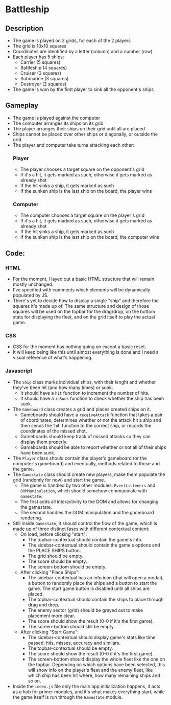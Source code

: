 # Battleship
## Description
- The game is played on 2 grids, for each of the 2 players
- The grid is 10x10 squares
- Coordinates are identified by a letter (column) and a number (row)
- Each player has 5 ships:
  - Carrier (5 squares)
  - Battleship (4 squares)
  - Cruiser (3 squares)
  - Submarine (3 squares)
  - Destroyer (2 squares)
- The game is won by the first player to sink all the opponent's ships
## Gameplay
- The game is played against the computer
- The computer arranges its ships on its grid
- The player arranges their ships on their grid until all are placed
- Ships cannot be placed over other ships or diagonally, or outside the grid
- The player and computer take turns attacking each other:
    ### Player
    - The player chooses a target square on the opponent's grid
    - If it's a hit, it gets marked as such, otherwise it gets marked as already shot
    - If the hit sinks a ship, it gets marked as such
    - If the sunken ship is the last ship on the board, the player wins
    ### Computer
    - The computer chooses a target square on the player's grid
    - If it's a hit, it gets marked as such, otherwise it gets marked as already shot
    - If the hit sinks a ship, it gets marked as such
    - If the sunken ship is the last ship on the board, the computer wins
## Code:
### HTML
- For the moment, I layed out a basic HTML structure that will remain mostly unchanged.
- I've specified with comments which elements will be dynamically populated by JS.
- There's yet to decide how to display a single "ship" and therefore the squares it's made up of. The same structure and design of those squares will be used on the topbar for the drag/drop, on the bottom stats for displaying the fleet, and on the grid itself to play the actual game.
### CSS
- CSS for the moment has nothing going on except a basic reset.
- It will keep being like this until almost everything is done and I need a visual reference of what's happening.
### Javascript
- The `Ship` class marks individual ships, with their lenght and whether they've been hit (and how many times) or sunk.
    - It should have a `hit` function to increment the number of hits.
    - It should have a `isSunk` function to check whether the ship has been sunk. 
- The `Gameboard` class creates a grid and places created ships on it.
    -  Gameboards should have a `receiveAttack` function that takes a pair of coordinates, determines whether or not the attack hit a ship and then sends the ‘hit’ function to the correct ship, or records the coordinates of the missed shot.
    -  Gameboards should keep track of missed attacks so they can display them properly.
    -  Gameboards should be able to report whether or not all of their ships have been sunk.
- The `Player` class should contain the player's gameboard (or the computer's gameboard) and eventually, methods related to those and the game.
- The `Gamestate` class should create new players, make them populate the grid (randomly for now) and start the game.
    - The game is handled by two other modules: `EventListeners` and `DOMManipulation`, which should somehow communicate with `Gamestate`.
    - The first adds all interactivity to the DOM and allows for changing the gamestate.
    - The second handles the DOM manipulation and the gameboard rendering. 
- Still inside `Gamestate`, it should control the flow of the game, which is made up of three distinct fases with different contextual content:
    - On load, before clicking "start":
        - The topbar-contextual should contain the game's info.
        - The sidebar-contextual should contain the game's options and the PLACE SHIPS button.
        - The grid should be empty.
        - The score should be empty.
        - The screen-bottom should be empty.
    - After clicking "Place Ships":
        -  The sidebar-contextual has an info icon (that will open a modal), a button to randomly place the ships and a button to start the game. The start game button is disabled until all ships are placed.
        -  The topbar-contextual should contain the ships to place through drag and drop.
        -  The enemy sector (grid) should be greyed out to make placement more clear.
        -  The score should show the result (0-0 if it's the first game).
        -  The screen-bottom should still be empty.
    - After clicking "Start Game":
        - The sidebar-contextual should display game's stats like time passed, hits, misses, accuracy and similars.
        - The topbar-contextual should be empty.
        - The score should show the result (0-0 if it's the first game).
        - The screen-bottom should display the whole fleet like the one on the topbar. Depending on which options have been selected, this will show info on the player's fleet and the enemy fleet, like which ship has been hit where, how many remaining ships and so on.
- Inside the `index.js` file only the main app initialization happens, it acts as a hub for primer modules, and it's what makes everything start, while the game itself is run through the `Gamestate` module.  